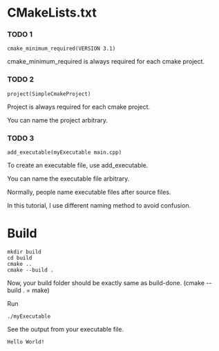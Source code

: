 # CMakeLists.txt

### TODO 1
```
cmake_minimum_required(VERSION 3.1)
```
cmake_minimum_required is always required for each cmake project.

### TODO 2
```
project(SimpleCmakeProject)
```
Project is always required for each cmake project.

You can name the project arbitrary.

### TODO 3
```
add_executable(myExecutable main.cpp)
```
To create an executable file, use add_executable.

You can name the executable file arbitrary.

Normally, people name executable files after source files.

In this tutorial, I use different naming method to avoid confusion. 

# Build
```
mkdir build
cd build
cmake ..
cmake --build .
```
Now, your build folder should be exactly same as build-done.
(cmake --build . = make)

Run
```
./myExecutable
```
See the output from your executable file.
```
Hello World!
```
 
